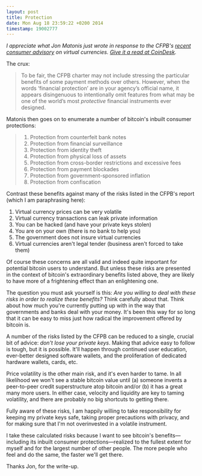 ```yaml
---
layout: post
title: Protection
date: Mon Aug 18 23:59:22 +0200 2014
timestamp: 19002777
---
```


_I appreciate what Jon Matonis just wrote in response to the CFPB's [recent consumer advisory](http://www.consumerfinance.gov/blog/consumer-advisory-virtual-currencies-and-what-you-should-know-about-them/) on virtual currencies. [Give it a read at CoinDesk](http://www.coindesk.com/cfpb-warning-ignores-bitcoins-consumer-protections/)._

The crux:

> To be fair, the CFPB charter may not include stressing the particular benefits of some payment methods over others. However, when the words ‘financial protection’ are in your agency’s official name, it appears disingenuous to intentionally omit features from what may be one of the world’s most _protective_ financial instruments ever designed.

Matonis then goes on to enumerate a number of bitcoin's inbuilt consumer protections:

> 1. Protection from counterfeit bank notes
> 2. Protection from financial surveillance
> 3. Protection from identity theft
> 4. Protection from physical loss of assets
> 5. Protection from cross-border restrictions and excessive fees
> 6. Protection from payment blockades
> 7. Protection from government-sponsored inflation
> 8. Protection from confiscation

Contrast these benefits against many of the risks listed in the CFPB's report (which I am paraphrasing here):

1. Virtual currency prices can be very volatile
2. Virtual currency transactions can leak private information
3. You can be hacked (and have your private keys stolen)
4. You are on your own (there is no bank to help you)
5. The government does not insure virtual currencies
6. Virtual currencies aren't legal tender (business aren't forced to take them)

Of course these concerns are all valid and indeed quite important for potential bitcoin users to understand. But unless these risks are presented in the context of bitcoin's extraordinary benefits listed above, they are likely to have more of a frightening effect than an enlightening one.

The question you must ask yourself is this: _Are you willing to deal with these risks in order to realize these benefits?_ Think carefully about that. Think about how much you're currently putting up with in the way that governments and banks deal with your money. It's been this way for so long that it can be easy to miss just how radical the improvement offered by bitcoin is.

A number of the risks listed by the CFPB can be reduced to a single, crucial bit of advice: _don't lose your private keys_. Making that advice easy to follow is tough, but it is possible. It'll happen through continued user education, ever-better designed software wallets, and the proliferation of dedicated hardware wallets, cards, etc.

Price volatility is the other main risk, and it's even harder to tame. In all likelihood we won't see a stable bitcoin value until (a) someone invents a peer-to-peer credit superstructure atop bitcoin and/or (b) it has a great many more users. In either case, velocity and liquidity are key to taming volatility, and there are probably no big shortcuts to getting there.

Fully aware of these risks, I am happily willing to take responsibility for keeping my private keys safe, taking proper precautions with privacy, and for making sure that I'm not overinvested in a volatile instrument.

I take these calculated risks because I want to see bitcoin's benefits—including its inbuilt consumer protections—realized to the fullest extent for myself and for the largest number of other people. The more people who feel and do the same, the faster we'll get there.

Thanks Jon, for the write-up.




